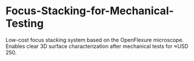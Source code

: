 # Focus-Stacking-for-Mechanical-Testing
Low-cost focus stacking system based on the OpenFlexure microscope. Enables clear 3D surface characterization after mechanical tests for ≈USD 250.
